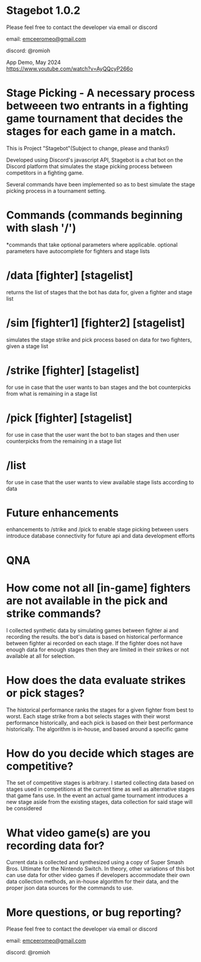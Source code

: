 # Stagebot 1.0.2

Please feel free to contact the developer via email or discord

email: emceeromeo@gmail.com

discord: @romioh

App Demo, May 2024 <br />
https://www.youtube.com/watch?v=AyQQcyP266o

# Stage Picking - A necessary process betweeen two entrants in a fighting game tournament that decides the stages for each game in a match. 

This is Project "Stagebot"(Subject to change, please and thanks!) <br />

Developed using Discord's javascript API, Stagebot is a chat bot on the Discord platform that simulates the stage picking process between competitors in a fighting game. <br />

Several commands have been implemented so as to best simulate the stage picking process in a tournament setting. <br />

# Commands (commands beginning with slash '/')
*commands that take optional parameters where applicable. optional parameters have autocomplete for fighters and stage lists

# /data [fighter] [stagelist]
returns the list of stages that the bot has data for, given a fighter and stage list

# /sim [fighter1] [fighter2] [stagelist]
simulates the stage strike and pick process based on data for two fighters, given a stage list

# /strike [fighter] [stagelist]
for use in case that the user wants to ban stages and the bot counterpicks from what is remaining in a stage list

# /pick [fighter] [stagelist]
for use in case that the user want the bot to ban stages and then user counterpicks from the remaining in a stage list

# /list
for use in case that the user wants to view available stage lists according to data


# Future enhancements

enhancements to /strike and /pick to enable stage picking between users <br />
introduce database connectivity for future api and data development efforts 

# QNA

# How come not all [in-game] fighters are not available in the pick and strike commands?

I collected synthetic data by simulating games between fighter ai and recording the results. the bot's data is based on historical performance between fighter ai recorded on each stage. 
If the fighter does not have enough data for enough stages then they are limited in their strikes or not available at all for selection.

# How does the data evaluate strikes or pick stages?
The historical performance ranks the stages for a given fighter from best to worst. Each stage strike from a bot selects stages with their worst performance historically, and each pick is based on their best performance historically. The algorithm is in-house, and based around a specific game

# How do you decide which stages are competitive?
The set of competitive stages is arbitrary. I started collecting data based on stages used in competitions at the current time as well as alternative stages that game fans use. In the event an actual game tournament introduces a new stage aside from the existing stages, data collection for said stage will be considered

# What video game(s) are you recording data for?
Current data is collected and synthesized using a copy of Super Smash Bros. Ultimate for the Nintendo Switch. In theory, other variations of this bot can use data for other video games if developers accommodate their own data collection methods, an in-house algorithm for their data, and the proper json data sources for the commands to use. 

# More questions, or bug reporting?
Please feel free to contact the developer via email or discord

email: emceeromeo@gmail.com

discord: @romioh